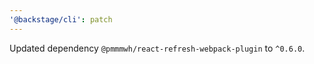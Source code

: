 ```yaml
---
'@backstage/cli': patch
---
```


Updated dependency `@pmmmwh/react-refresh-webpack-plugin` to `^0.6.0`.
